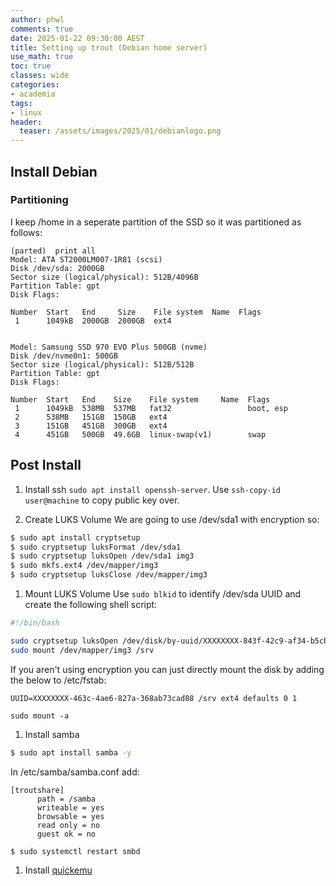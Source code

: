 ```yaml
---
author: phwl
comments: true
date: 2025-01-22 09:30:00 AEST
title: Setting up trout (Debian home server)
use_math: true
toc: true
classes: wide
categories:
- academia
tags:
- linux
header:
  teaser: /assets/images/2025/01/debianlogo.png
---
```


## Install Debian

### Partitioning

I keep /home in a seperate partition of the SSD so it was partitioned as follows:
```
(parted)  print all                                                       
Model: ATA ST2000LM007-1R81 (scsi)
Disk /dev/sda: 2000GB
Sector size (logical/physical): 512B/4096B
Partition Table: gpt
Disk Flags: 

Number  Start   End     Size    File system  Name  Flags
 1      1049kB  2000GB  2000GB  ext4


Model: Samsung SSD 970 EVO Plus 500GB (nvme)
Disk /dev/nvme0n1: 500GB
Sector size (logical/physical): 512B/512B
Partition Table: gpt
Disk Flags: 

Number  Start   End    Size    File system     Name  Flags
 1      1049kB  538MB  537MB   fat32                 boot, esp
 2      538MB   151GB  150GB   ext4
 3      151GB   451GB  300GB   ext4
 4      451GB   500GB  49.6GB  linux-swap(v1)        swap
```

## Post Install

1. Install ssh ```sudo apt install openssh-server```. Use ```ssh-copy-id user@machine``` to copy public key over.

1. Create LUKS Volume
We are going to use /dev/sda1 with encryption so:

```bash
$ sudo apt install cryptsetup
$ sudo cryptsetup luksFormat /dev/sda1
$ sudo cryptsetup luksOpen /dev/sda1 img3
$ sudo mkfs.ext4 /dev/mapper/img3
$ sudo cryptsetup luksClose /dev/mapper/img3
```

1. Mount LUKS Volume
Use ```sudo blkid``` to identify /dev/sda UUID and create the following shell script:

```bash
#!/bin/bash

sudo cryptsetup luksOpen /dev/disk/by-uuid/XXXXXXXX-843f-42c9-af34-b5cb43f73d00 img3 
sudo mount /dev/mapper/img3 /srv
```

If you aren't using encryption you can just directly mount the disk by adding the below to /etc/fstab:
```
UUID=XXXXXXXX-463c-4ae6-827a-368ab73cad88 /srv ext4 defaults 0 1
```
```sudo mount -a```

1. Install samba
```bash
$ sudo apt install samba -y
```
In /etc/samba/samba.conf add:
```
[troutshare]
      path = /samba
      writeable = yes
      browsable = yes
      read only = no
      guest ok = no
```
```bash
$ sudo systemctl restart smbd
```
1. Install [quickemu](https://github.com/quickemu-project/quickemu/wiki/01-Installation)
